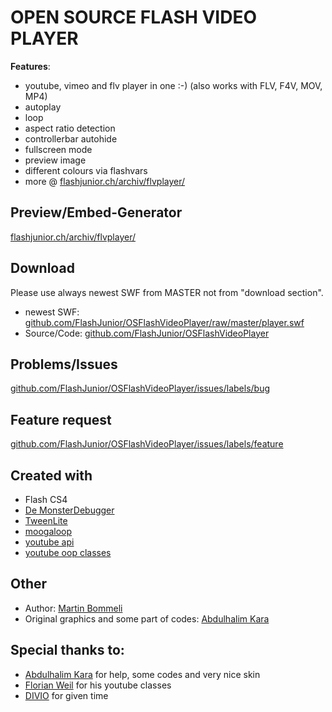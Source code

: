 OPEN SOURCE FLASH VIDEO PLAYER
==============================

__Features__:

* youtube, vimeo and flv player in one :-) (also works with FLV, F4V, MOV, MP4)
* autoplay
* loop
* aspect ratio detection
* controllerbar autohide
* fullscreen mode
* preview image
* different colours via flashvars
* more @ [flashjunior.ch/archiv/flvplayer/](http://www.flashjunior.ch/archiv/flvplayer/)

Preview/Embed-Generator
---------------------------------------------------
[flashjunior.ch/archiv/flvplayer/](http://www.flashjunior.ch/archiv/flvplayer/)

Download
---------------------------------------------------
Please use always newest SWF from MASTER not from "download section".
* newest SWF: [github.com/FlashJunior/OSFlashVideoPlayer/raw/master/player.swf](http://github.com/FlashJunior/OSFlashVideoPlayer/raw/master/player.swf)
* Source/Code: [github.com/FlashJunior/OSFlashVideoPlayer](http://github.com/FlashJunior/OSFlashVideoPlayer)

Problems/Issues
---------------------------------------------------
[github.com/FlashJunior/OSFlashVideoPlayer/issues/labels/bug](http://github.com/FlashJunior/OSFlashVideoPlayer/issues/labels/bug)

Feature request
---------------------------------------------------
[github.com/FlashJunior/OSFlashVideoPlayer/issues/labels/feature](http://github.com/FlashJunior/OSFlashVideoPlayer/issues/labels/feature)

Created with
-----------------
* Flash CS4
* [De MonsterDebugger](http://www.deMonsterDebugger.com)
* [TweenLite](http://blog.greensock.com/tweenlite/)
* [moogaloop](http://vimeo.com/api/docs/moogaloop)
* [youtube api](http://code.google.com/apis/youtube/flash_api_reference.html)
* [youtube oop classes](http://blog.derhess.de/2009/10/27/the-new-youtube-as3-chromeless-api-in-flex-air-flash/)

Other
-----------------
* Author: [Martin Bommeli](http://www.flashjunior.ch)
* Original graphics and some part of codes: [Abdulhalim Kara](http://www.abdulhalimkara.com/)

Special thanks to:
---------------------------------------------------
* [Abdulhalim Kara](www.abdulhalimkara.com) for help, some codes and very nice skin
* [Florian Weil](www.derhess.de) for his youtube classes
* [DIVIO](http://www.divio.ch) for given time